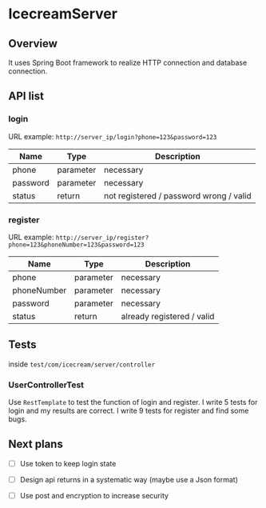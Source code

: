 # IcecreamServer
## Overview

It uses Spring Boot framework to realize HTTP connection and database connection.

## API list

### login

URL example: `http://server_ip/login?phone=123&password=123`

| Name | Type | Description |
| - | - | - |
| phone | parameter | necessary |
| password |  parameter | necessary |
| status | return | not registered / password wrong / valid |

### register

URL example: `http://server_ip/register?phone=123&phoneNumber=123&password=123`

| Name | Type | Description |
| - | - | - |
| phone | parameter | necessary |
| phoneNumber |  parameter | necessary |
| password |  parameter | necessary |
| status    | return | already registered / valid |


## Tests
inside `test/com/icecream/server/controller`
### UserControllerTest
Use `RestTemplate` to test the function of login and register. 
I write 5 tests for login and my results are correct. 
I write 9 tests for register and find some bugs. 

## Next plans
* [ ] Use token to keep login state
* [ ] Design api returns in a systematic way (maybe use a Json format)
* [ ] Use post and encryption to increase security

